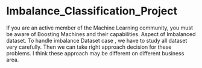 # Imbalance_Classification_Project
If you are an active member of the Machine Learning community, you must be aware of Boosting Machines and their capabilities. Aspect of Imbalanced dataset. To handle imbalance Dataset case , we have to study all dataset very carefully. Then we can take right approach decision for these problems. I think these approach may be different on different business area.
